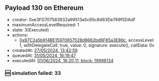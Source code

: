 ## Payload 130 on Ethereum

- creator: 0xe3FD707583932a99513a5c65c8463De769f5DAdF
- maximumAccessLevelRequired: 1
- state: 3(Executed)
- actions:
  - [0x87C2a5b914BE15970657528d8662bd6F85a3E86c](https://etherscan.io/tx/0x87C2a5b914BE15970657528d8662bd6F85a3E86c), accessLevel: 1, withDelegateCall: true, value: 0, signature: execute(), callData: 0x
- createdAt: [27/05/2024, 13:42:59](https://etherscan.io/tx/0xd45771d7f65e6d6195778ba8ce95c197c45c6906ab03d5e9f17fa3e0a9868796)
- queuedAt: [31/05/2024, 16:19:47](https://etherscan.io/tx/0xe3aed664d4a9c19f58df422645083289d0d714a24b22bf044d692d7b7eb8458f)
- executedAt: [01/06/2024, 16:20:11, block: 19998124](https://etherscan.io/tx/0x1032aeef2e0e35f1bf5252f796b6a77c4766eb2124ff498e7712c5fd44f10758)

### :sos: simulation failed: 33
